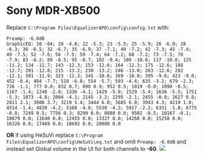 # Sony MDR-XB500
Replace `C:\Program Files\EqualizerAPO\config\config.txt` with:
```
Preamp: -6.0dB
GraphicEQ: 10 -84; 20 -4.8; 22 -5.3; 23 -5.5; 25 -5.9; 26 -6.0; 28 -6.3; 30 -6.5; 32 -6.7; 35 -6.9; 37 -7.1; 40 -7.2; 42 -7.3; 45 -7.4; 49 -7.5; 52 -7.6; 56 -7.5; 59 -7.4; 64 -7.2; 68 -7.2; 73 -7.5; 78 -7.9; 83 -8.2; 89 -8.5; 95 -8.7; 102 -9.4; 109 -10.0; 117 -10.6; 125 -11.2; 134 -11.7; 143 -12.3; 153 -12.6; 164 -12.3; 175 -12.6; 188 -12.7; 201 -12.8; 215 -13.2; 230 -13.2; 246 -13.0; 263 -12.6; 282 -12.1; 301 -11.9; 323 -11.3; 345 -10.6; 369 -10.0; 395 -9.6; 423 -9.0; 452 -8.4; 484 -7.7; 518 -6.8; 554 -5.7; 593 -4.4; 635 -3.2; 679 -2.3; 726 -1.1; 777 0.0; 832 0.7; 890 0.9; 952 0.5; 1019 -0.0; 1090 -0.5; 1167 -1.4; 1248 -2.8; 1336 -4.1; 1429 -5.0; 1529 -5.4; 1636 -5.5; 1751 -5.3; 1873 -4.8; 2004 -4.1; 2145 -3.2; 2295 -2.1; 2455 -0.8; 2627 0.8; 2811 2.1; 3008 3.7; 3219 5.4; 3444 6.0; 3685 6.0; 3943 4.3; 4219 1.0; 4514 -1.4; 4830 -4.2; 5168 -4.8; 5530 -4.3; 5917 -2.2; 6331 -1.8; 6775 -0.8; 7249 0.5; 7756 0.3; 8299 0.0; 8880 0.0; 9502 -0.5; 10167 -0.1; 10879 0.0; 11640 0.0; 12455 0.0; 13327 0.0; 14260 0.0; 15258 0.0; 16326 0.0; 17469 0.0; 18692 0.0; 20000 0.0
```
**OR** if using HeSuVi replace `C:\Program Files\EqualizerAPO\config\HeSuVi\eq.txt` and omit `Preamp: -6.0dB` and instead set Global volume in the UI for both channels to **-60**.
![](https://raw.githubusercontent.com/jaakkopasanen/AutoEq/master/results/SBAF-Serious/innerfidelity/onear/Sony%20MDR-XB500/Sony%20MDR-XB500.png)